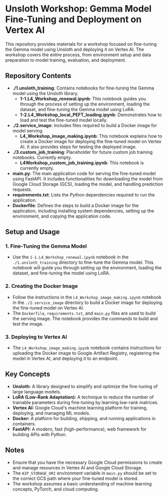 # Unsloth Workshop: Gemma Model Fine-Tuning and Deployment on Vertex AI

This repository provides materials for a workshop focused on fine-tuning the Gemma model using Unsloth and deploying it on Vertex AI. The workshop covers the entire process, from environment setup and data preparation to model training, evaluation, and deployment.

## Repository Contents

*   **./1.unsloth\_training**: Contains notebooks for fine-tuning the Gemma model using the Unsloth library.
    *   **1-1.L4\_Workshop\_renewal.ipynb**: This notebook guides you through the process of setting up the environment, loading the dataset, and fine-tuning the Gemma model using LoRA.
    *   **1-2.L4\_Workshop\_local\_PEFT\_loading.ipynb**:  Demonstrates how to load and test the fine-tuned model locally.
*   **./2.service\_image**: Includes files required to build a Docker image for model serving.
    *   **L4\_Workshop\_image\_making.ipynb**: This notebook explains how to create a Docker image for deploying the fine-tuned model on Vertex AI. It also provides steps for testing the deployed image.
*   **./3.custom\_job\_training**: Placeholder for future custom job training notebooks. Currently empty.
    *   **L4Workshop\_custom\_job\_training.ipynb**: This notebook is currently empty.
*   **main.py**: The main application code for serving the fine-tuned model using FastAPI. It includes functionalities for downloading the model from Google Cloud Storage (GCS), loading the model, and handling prediction requests.
*   **requirements.txt**: Lists the Python dependencies required to run the application.
*   **Dockerfile**: Defines the steps to build a Docker image for the application, including installing system dependencies, setting up the environment, and copying the application code.

## Setup and Usage

### 1. Fine-Tuning the Gemma Model

*   Use the `1-1.L4_Workshop_renewal.ipynb` notebook in the `./1.unsloth_training` directory to fine-tune the Gemma model. This notebook will guide you through setting up the environment, loading the dataset, and fine-tuning the model using LoRA.

### 2. Creating the Docker Image

*   Follow the instructions in the `L4_Workshop_image_making.ipynb` notebook in the `./2.service_image` directory to build a Docker image for deploying the fine-tuned model on Vertex AI.
*   The `Dockerfile`, `requirements.txt`, and `main.py` files are used to build the serving image.  The notebook provides the commands to build and test the image.

### 3. Deploying to Vertex AI

*   The `L4_Workshop_image_making.ipynb` notebook contains instructions for uploading the Docker image to Google Artifact Registry, registering the model in Vertex AI, and deploying it to an endpoint.

## Key Concepts

*   **Unsloth:** A library designed to simplify and optimize the fine-tuning of large language models.
*   **LoRA (Low-Rank Adaptation):** A technique to reduce the number of trainable parameters during fine-tuning by learning low-rank matrices.
*   **Vertex AI:** Google Cloud's machine learning platform for training, deploying, and managing ML models.
*   **Docker:** A platform for building, shipping, and running applications in containers.
*   **FastAPI:** A modern, fast (high-performance), web framework for building APIs with Python.

## Notes

*   Ensure that you have the necessary Google Cloud permissions to create and manage resources in Vertex AI and Google Cloud Storage.
*   The `AIP_STORAGE_URI` environment variable in `main.py` should be set to the correct GCS path where your fine-tuned model is stored.
*   The workshop assumes a basic understanding of machine learning concepts, PyTorch, and cloud computing.
